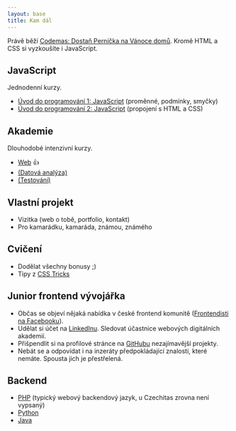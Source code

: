 ```yaml
---
layout: base
title: Kam dál
---
```


Právě běží [Codemas: Dostaň Perníčka na Vánoce domů](https://codemas.cz/). Kromě HTML a CSS si vyzkoušíte i JavaScript.

## JavaScript

Jednodenní kurzy.

- [Úvod do programování 1: JavaScript](https://www.czechitas.cz/kurzy/uvod-do-programovani-1-javascript) (proměnné, podmínky, smyčky)
- [Úvod do programování 2: JavaScript](https://www.czechitas.cz/kurzy/uvod-do-programovani-2-javascript) (propojení s HTML a CSS)

## Akademie

Dlouhodobé intenzivní kurzy.

- [Web](https://www.czechitas.cz/kurzy/digitalni-akademie-web) 👍
- [(Datová analýza)](https://www.czechitas.cz/kurzy/digitalni-akademie-data)
- [(Testování)](https://www.czechitas.cz/podtema/testovani)

## Vlastní projekt

- Vizitka (web o tobě, portfolio, kontakt)
- Pro kamarádku, kamaráda, známou, známého

## Cvičení

- Dodělat všechny bonusy ;)
- Tipy z [CSS Tricks](https://css-tricks.com/front-end-challenges/)

## Junior frontend vývojářka

- Občas se objeví nějaká nabídka v české frontend komunitě ([Frontendisti na Facebooku](https://www.facebook.com/frontendisti)).
- Udělat si účet na [LinkedInu](https://www.linkedin.com/). Sledovat účastnice webových digitálních akademií.
- Přišpendlit si na profilové stránce na [GitHubu](https://github.com/) nezajímavější projekty.
- Nebát se a odpovídat i na inzeráty předpokládající znalosti, které nemáte. Spousta jich je přestřelená.

## Backend

- [PHP](https://www.czechitas.cz/kurzy/php) (typický webový backendový jazyk, u Czechitas zrovna není vypsaný)
- [Python](https://www.czechitas.cz/kurzy/uvod-do-programovani-1-python)
- [Java](https://www.czechitas.cz/kurzy/uvod-do-programovani-1-java)
